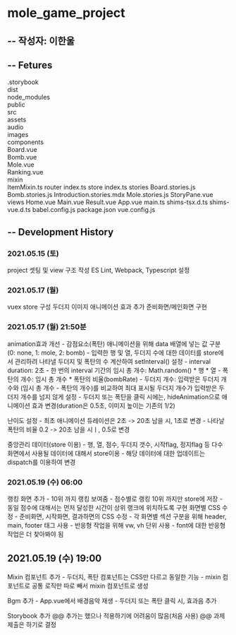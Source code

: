 # mole_game_project

## -- 작성자: 이한울

## -- Fetures
.storybook  
dist  
node_modules    
public  
src  
	assets  
		audio  
		images  
	components  
		Board.vue  
		Bomb.vue  
		Mole.vue  
		Ranking.vue  
	mixin  
		ItemMixin.ts
	router
		index.ts
	store
		index.ts
	stories
		Board.stories.js
		Bomb.stories.js
		Introduction.stories.mdx
		Mole.stories.js
		StoryPane.vue
	views
		Home.vue
		Main.vue
		Result.vue
	App.vue
	main.ts
	shims-tsx.d.ts
	shims-vue.d.ts
babel.config.js
package.json
vue.config.js


##  -- Development History
### 2021.05.15 (토)
project 셋팅 및 view 구조 작성
ES Lint, Webpack, Typescript 설정

### 2021.05.17 (월)
vuex store 구성
두더지 이미지 애니메이션 효과 추가
준비화면/메인화면 구현

### 2021.05.17 (월) 21:50분
animation효과 개선
	- 감점요소(폭탄) 애니메이션을 위해 data 배열에 넣는 값 구분 (0: none, 1: mole, 2: bomb)
	- 입력한 행 및 열, 두더지 수에 대한 데이터를 store에서 관리하려 나타낼 두더지 및 폭탄의 수 계산하여 setInterval() 설정
	- interval duration: 2초
	- 한 번의 interval 기간의 임시 총 개수: Math.random() * 행 * 열
	- 폭탄의 개수: 임시 총 개수 * 폭탄의 비율(bombRate)
	- 두더지 개수: 입력받은 두더지 개수와 (임시 총 개수 - 폭탄의 개수)를 비교하여 최대 표시될 두더지 개수가 입력받은 두더지 
	개수를 넘지 않게 설정
	- 두더지 또는 폭탄을 클릭 시에는, hideAnimation으로 애니메이션 효과 변경(duration은 0.5초, 이미지 높이는 기존의 1/2)

난이도 설정
	- 최초 애니메이션 듀레이션은 2초 -> 20초 남을 시, 1초로 변경
	- 나타날 폭탄의 비율 0.2 -> 20초 남을 시ㅣ, 0.5로 변경

중앙관리 데이터(store 이용)
	- 행, 열, 점수, 두더지 갯수, 시작flag, 정지flag 등 다수 화면에서 사용될 데이터에 대해서 store이용
	- 해당 데이터에 대한 업데이트는 dispatch를 이용하여 변경

### 2021.05.19 (수) 06:00
랭킹 화면 추가
	- 10위 까지 랭킹 보여줌
	- 점수별로 랭킹 10위 까지만 store에 저장
	- 동일 점수에 대해서는 먼저 달성한 시간이 상위 랭크에 위치하도록 구현
화면별 CSS 수정
	- 준비화면, 시작화면, 결과하면의 CSS 수정
	- 각 화면별 섹션 구분을 위해 header, main, footer 태그 사용
	- 반응형 작업을 위해 vw, vh 단위 사용
	- font에 대한 반응형 작업은 더 찾아봐야 됨


## 2021.05.19 (수) 19:00
Mixin 컴포넌트 추가
	- 두더지, 폭탄 컴포넌트는 CSS만 다르고 동일한 기능
	- mixin 컴포넌트로 공통 로직만 따로 빼서 mixin 컴포넌트로 생성

Bgm 추가
	- App.vue에서 배경음악 재생
	- 두더지 또는 폭탄 클릭 시, 효과음 추가

Storybook 추가
@@ 추가는 했으나 적용하기에 어려움이 많음(처음 사용)
@@ 과제 제출은 하기로 결정
